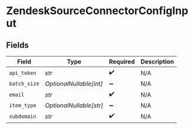 # ZendeskSourceConnectorConfigInput


## Fields

| Field                   | Type                    | Required                | Description             |
| ----------------------- | ----------------------- | ----------------------- | ----------------------- |
| `api_token`             | *str*                   | :heavy_check_mark:      | N/A                     |
| `batch_size`            | *OptionalNullable[int]* | :heavy_minus_sign:      | N/A                     |
| `email`                 | *str*                   | :heavy_check_mark:      | N/A                     |
| `item_type`             | *OptionalNullable[str]* | :heavy_minus_sign:      | N/A                     |
| `subdomain`             | *str*                   | :heavy_check_mark:      | N/A                     |